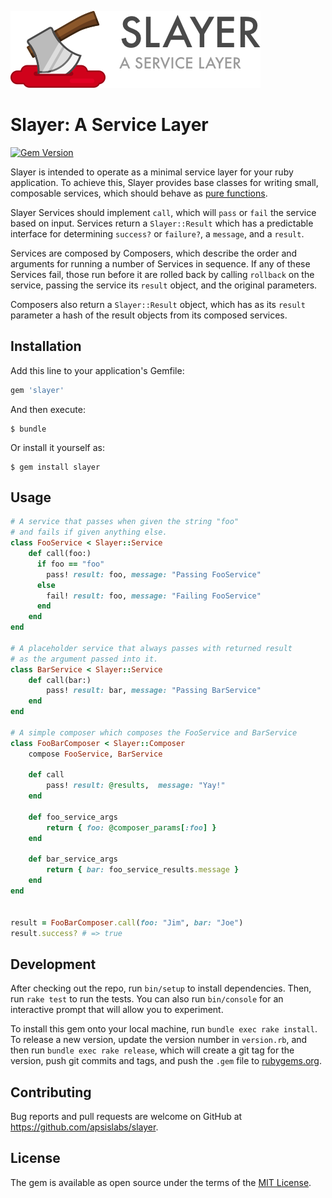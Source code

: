 ![Slayer](https://raw.githubusercontent.com/apsislabs/slayer/master/slayer_logo.png)

# Slayer: A Service Layer

[![Gem Version](https://badge.fury.io/rb/slayer.svg)](https://badge.fury.io/rb/slayer)

Slayer is intended to operate as a minimal service layer for your ruby application. To achieve this, Slayer provides base classes for writing small, composable services, which should behave as [pure functions](https://en.wikipedia.org/wiki/Pure_function).

Slayer Services should implement `call`, which will `pass` or `fail` the service based on input. Services return a `Slayer::Result` which has a predictable interface for determining `success?` or `failure?`, a `message`, and a `result`.

Services are composed by Composers, which describe the order and arguments for running a number of Services in sequence. If any of these Services fail, those run before it are rolled back by calling `rollback` on the service, passing the service its `result` object, and the original parameters.

Composers also return a `Slayer::Result` object, which has as its `result` parameter a hash of the result objects from its composed services.

## Installation

Add this line to your application's Gemfile:

```ruby
gem 'slayer'
```

And then execute:

    $ bundle

Or install it yourself as:

    $ gem install slayer

## Usage

```ruby
# A service that passes when given the string "foo"
# and fails if given anything else.
class FooService < Slayer::Service
    def call(foo:)
      if foo == "foo"
        pass! result: foo, message: "Passing FooService"
      else
        fail! result: foo, message: "Failing FooService"
      end
    end
end

# A placeholder service that always passes with returned result
# as the argument passed into it.
class BarService < Slayer::Service
    def call(bar:)
        pass! result: bar, message: "Passing BarService"
    end
end

# A simple composer which composes the FooService and BarService
class FooBarComposer < Slayer::Composer
    compose FooService, BarService

    def call
        pass! result: @results,  message: "Yay!"
    end

    def foo_service_args
        return { foo: @composer_params[:foo] }
    end

    def bar_service_args
        return { bar: foo_service_results.message }
    end
end


result = FooBarComposer.call(foo: "Jim", bar: "Joe")
result.success? # => true
```

## Development

After checking out the repo, run `bin/setup` to install dependencies. Then, run `rake test` to run the tests. You can also run `bin/console` for an interactive prompt that will allow you to experiment.

To install this gem onto your local machine, run `bundle exec rake install`. To release a new version, update the version number in `version.rb`, and then run `bundle exec rake release`, which will create a git tag for the version, push git commits and tags, and push the `.gem` file to [rubygems.org](https://rubygems.org).

## Contributing

Bug reports and pull requests are welcome on GitHub at https://github.com/apsislabs/slayer.


## License

The gem is available as open source under the terms of the [MIT License](http://opensource.org/licenses/MIT).
